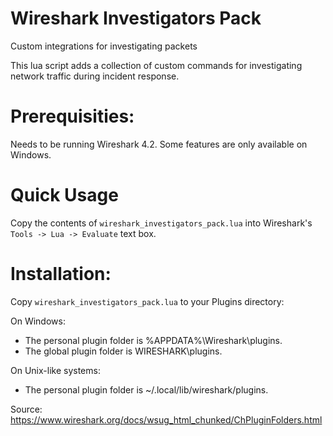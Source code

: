 # Wireshark Investigators Pack
Custom integrations for investigating packets

This lua script adds a collection of custom commands for investigating network traffic during incident response.

# Prerequisities:
Needs to be running Wireshark 4.2. Some features are only available on Windows.

# Quick Usage
Copy the contents of `wireshark_investigators_pack.lua` into Wireshark's `Tools -> Lua -> Evaluate` text box.

# Installation:
Copy `wireshark_investigators_pack.lua` to your Plugins directory:

On Windows:
* The personal plugin folder is %APPDATA%\Wireshark\plugins.
* The global plugin folder is WIRESHARK\plugins.

On Unix-like systems:
* The personal plugin folder is ~/.local/lib/wireshark/plugins.

Source: https://www.wireshark.org/docs/wsug_html_chunked/ChPluginFolders.html
